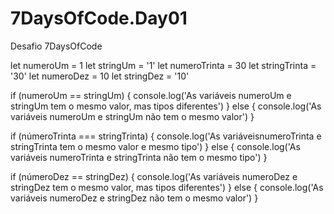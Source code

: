 # 7DaysOfCode.Day01
Desafio 7DaysOfCode

let numeroUm = 1
let stringUm = '1'
let numeroTrinta = 30
let stringTrinta = '30'
let numeroDez = 10
let stringDez = '10'

if (numeroUm == stringUm) {
  console.log('As variáveis ​​numeroUm e stringUm tem o mesmo valor, mas tipos diferentes')
} else {
  console.log('As variáveis ​​numeroUm e stringUm não tem o mesmo valor')
}

if (númeroTrinta === stringTrinta) {
  console.log('As variáveis ​​numeroTrinta e stringTrinta tem o mesmo valor e mesmo tipo')
} else {
  console.log('As variáveis ​​numeroTrinta e stringTrinta não tem o mesmo tipo')
}

if (númeroDez == stringDez) {
  console.log('As variáveis ​​numeroDez e stringDez tem o mesmo valor, mas tipos diferentes')
} else {
  console.log('As variáveis ​​numeroDez e stringDez não tem o mesmo valor')
}
